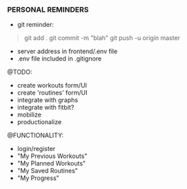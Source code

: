 ### PERSONAL REMINDERS ###

- git reminder:
> git add .
> git commit -m "blah"
> git push -u origin master

- server address in frontend/.env file
- .env file included in .gitignore

@TODO:
- create workouts form/UI
- create 'routines' form/UI
- integrate with graphs
- integrate with fitbit?
- mobilize
- productionalize

@FUNCTIONALITY:
- login/register
- "My Previous Workouts"
- "My Planned Workouts" 
- "My Saved Routines"
- "My Progress"